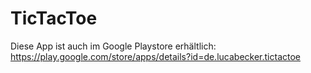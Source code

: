 # TicTacToe

Diese App ist auch im Google Playstore erhältlich: https://play.google.com/store/apps/details?id=de.lucabecker.tictactoe
